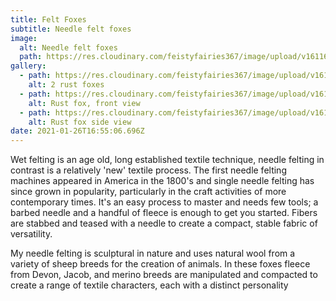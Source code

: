 ```yaml
---
title: Felt Foxes
subtitle: Needle felt foxes
image:
  alt: Needle felt foxes
  path: https://res.cloudinary.com/feistyfairies367/image/upload/v1611664808/felted%20animals/foxes/IMG_8353.JPG_kcv4es.jpg
gallery:
  - path: https://res.cloudinary.com/feistyfairies367/image/upload/v1611664846/felted%20animals/foxes/IMG_8352.JPG_aatplr.jpg
    alt: 2 rust foxes
  - path: https://res.cloudinary.com/feistyfairies367/image/upload/v1611664846/felted%20animals/foxes/IMG_8355.JPG_qv7lzg.jpg
    alt: Rust fox, front view
  - path: https://res.cloudinary.com/feistyfairies367/image/upload/v1611664845/felted%20animals/foxes/IMG_8354.JPG_nc4fp7.jpg
    alt: Rust fox side view
date: 2021-01-26T16:55:06.696Z
---
```

Wet felting is an age old, long established textile technique, needle felting in contrast is a relatively 'new' textile process. The first needle felting machines appeared in America in the 1800's and single needle felting has since grown in popularity, particularly in the craft activities of more contemporary times. It's an easy process to master and needs few tools; a barbed needle and a handful of fleece is enough to get you started. Fibers are stabbed and teased with a needle to create a compact, stable fabric of versatility.

My needle felting is sculptural in nature and uses natural wool from a variety of sheep breeds for the creation of animals. In these foxes fleece from Devon, Jacob, and merino breeds are manipulated and compacted to create a range of textile characters, each with a distinct personality